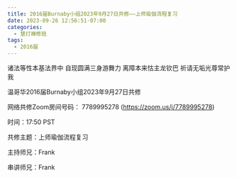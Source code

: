 ```yaml
---
title: 2016届Burnaby小组2023年9月27日共修——上师瑜伽流程复习
date: 2023-09-26 12:56:51-07:00
categories:
  - 慧灯禅修班
tags:
  - 2016届
---
```

诸法等性本基法界中 自现圆满三身游舞力 离障本来怙主龙钦巴 祈请无垢光尊常护我

温哥华2016届Burnaby小组2023年9月27日共修

网络共修Zoom房间号码： 7789995278 (<https://zoom.us/j/7789995278>)

时间：17:50 PST

共修主题：上师瑜伽流程复习

主持师兄：Frank

串讲师兄：Frank
